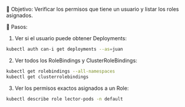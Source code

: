 🎯 Objetivo:
Verificar los permisos que tiene un usuario y listar los roles asignados.

🧪 Pasos:
1. Ver si el usuario puede obtener Deployments:
```sh
kubectl auth can-i get deployments --as=juan
```
2. Ver todos los RoleBindings y ClusterRoleBindings:
```sh
kubectl get rolebindings --all-namespaces
kubectl get clusterrolebindings
```
3. Ver los permisos exactos asignados a un Role:
```sh
kubectl describe role lector-pods -n default
```
